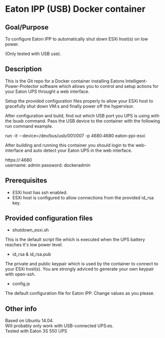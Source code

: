 # Eaton IPP (USB) Docker container 

## Goal/Purpose

To configure Eaton IPP to automatically shut down ESXi host(s) on low power.

(Only tested with USB use).

## Description

This is the Git repo for a Docker container installing Eatons Intelligent-Power-Protector software which allows you to control and setup actions for your Eaton UPS throught a web interface.

Setup the provided configuration files properly to allow your ESXi host to gracefully shut down VM:s and finally power off the hypervisor.

After configuration and build, find out which USB port you UPS is using with the lsusb command. Pass the USB device to the container with the following run command example.

run -it --device=/dev/bus/usb/001/007 -p 4680:4680 eaton-ppi-esxi
   
After building and running this container you should login to the web-interface and auto detect your Eaton UPS in the web interface.
   
https://<ip address>:4680   
username: admin
password: dockeradmin   

## Prerequisites

*   ESXi host has ssh enabled.
*   ESXi host is configured to allow connections from the provided id_rsa key.

## Provided configuration files

*   shutdown_esxi.sh
   
This is the default script file which is executed when the UPS battery reaches it's low power level.

*   id_rsa & id_rsa.pub

 The private and public keypair which is used by the container to connect to your ESXi host(s). You are strongly adviced to generate your own keypair with open-ssh.
   
*   config.js

The default configuration file for Eaton IPP. Change values as you please.

## Other info

Based on Ubuntu 14.04.   
Will probably only work with USB-connected UPS:es.   
Tested with Eaton 3S 550 UPS

